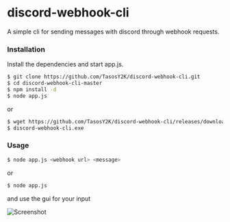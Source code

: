 # discord-webhook-cli

A simple cli for sending messages with discord through webhook requests.

### Installation

Install the dependencies and start app.js.

```sh
$ git clone https://github.com/TasosY2K/discord-webhook-cli.git
$ cd discord-webhook-cli-master
$ npm install -d
$ node app.js
```

or

```sh
$ wget https://github.com/TasosY2K/discord-webhook-cli/releases/download/1.0.0/discord-webhook-cli.exe
$ discord-webhook-cli.exe
```

### Usage

```sh
$ node app.js <webhook url> <message>
```

or

```sh
$ node app.js
```

and use the gui for your input

![Screenshot](https://user-images.githubusercontent.com/29873078/62170695-05980c00-b335-11e9-9bef-2bcdf0168aaf.png)

